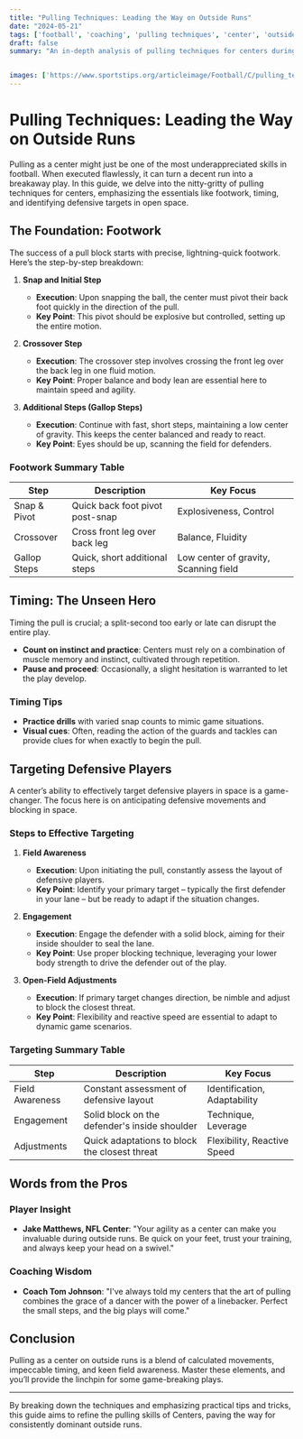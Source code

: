 ```yaml
---
title: "Pulling Techniques: Leading the Way on Outside Runs"
date: "2024-05-21"
tags: ['football', 'coaching', 'pulling techniques', 'center', 'outside runs', 'footwork', 'timing', 'blocking']
draft: false
summary: "An in-depth analysis of pulling techniques for centers during outside runs, focusing on footwork, timing, and targeting defensive players in space."


images: ['https://www.sportstips.org/articleimage/Football/C/pulling_techniques_leading_the_way_on_outside_runs.webp']
---
```


# Pulling Techniques: Leading the Way on Outside Runs

Pulling as a center might just be one of the most underappreciated skills in football. When executed flawlessly, it can turn a decent run into a breakaway play. In this guide, we delve into the nitty-gritty of pulling techniques for centers, emphasizing the essentials like footwork, timing, and identifying defensive targets in open space.

## The Foundation: Footwork

The success of a pull block starts with precise, lightning-quick footwork. Here’s the step-by-step breakdown:

1. **Snap and Initial Step**
    - **Execution**: Upon snapping the ball, the center must pivot their back foot quickly in the direction of the pull.
    - **Key Point**: This pivot should be explosive but controlled, setting up the entire motion.

2. **Crossover Step**
    - **Execution**: The crossover step involves crossing the front leg over the back leg in one fluid motion.
    - **Key Point**: Proper balance and body lean are essential here to maintain speed and agility.

3. **Additional Steps (Gallop Steps)**
    - **Execution**: Continue with fast, short steps, maintaining a low center of gravity. This keeps the center balanced and ready to react.
    - **Key Point**: Eyes should be up, scanning the field for defenders.

### Footwork Summary Table

| Step             | Description                            | Key Focus                  |
|------------------|----------------------------------------|----------------------------|
| Snap & Pivot     | Quick back foot pivot post-snap        | Explosiveness, Control     |
| Crossover        | Cross front leg over back leg          | Balance, Fluidity          |
| Gallop Steps     | Quick, short additional steps          | Low center of gravity, Scanning field |

## Timing: The Unseen Hero

Timing the pull is crucial; a split-second too early or late can disrupt the entire play.

- **Count on instinct and practice**: Centers must rely on a combination of muscle memory and instinct, cultivated through repetition.
- **Pause and proceed**: Occasionally, a slight hesitation is warranted to let the play develop.

### Timing Tips

- **Practice drills** with varied snap counts to mimic game situations.
- **Visual cues**: Often, reading the action of the guards and tackles can provide clues for when exactly to begin the pull.

## Targeting Defensive Players

A center’s ability to effectively target defensive players in space is a game-changer. The focus here is on anticipating defensive movements and blocking in space.

### Steps to Effective Targeting

1. **Field Awareness**
   - **Execution**: Upon initiating the pull, constantly assess the layout of defensive players.
   - **Key Point**: Identify your primary target – typically the first defender in your lane – but be ready to adapt if the situation changes.

2. **Engagement**
   - **Execution**: Engage the defender with a solid block, aiming for their inside shoulder to seal the lane.
   - **Key Point**: Use proper blocking technique, leveraging your lower body strength to drive the defender out of the play.

3. **Open-Field Adjustments**
   - **Execution**: If primary target changes direction, be nimble and adjust to block the closest threat.
   - **Key Point**: Flexibility and reactive speed are essential to adapt to dynamic game scenarios.

### Targeting Summary Table

| Step              | Description                                      | Key Focus                        |
|-------------------|--------------------------------------------------|----------------------------------|
| Field Awareness   | Constant assessment of defensive layout          | Identification, Adaptability     |
| Engagement        | Solid block on the defender's inside shoulder   | Technique, Leverage              |
| Adjustments       | Quick adaptations to block the closest threat   | Flexibility, Reactive Speed      |

## Words from the Pros

### Player Insight

- **Jake Matthews, NFL Center**: "Your agility as a center can make you invaluable during outside runs. Be quick on your feet, trust your training, and always keep your head on a swivel."

### Coaching Wisdom

- **Coach Tom Johnson**: "I've always told my centers that the art of pulling combines the grace of a dancer with the power of a linebacker. Perfect the small steps, and the big plays will come."

## Conclusion

Pulling as a center on outside runs is a blend of calculated movements, impeccable timing, and keen field awareness. Master these elements, and you’ll provide the linchpin for some game-breaking plays.

---

By breaking down the techniques and emphasizing practical tips and tricks, this guide aims to refine the pulling skills of Centers, paving the way for consistently dominant outside runs.